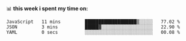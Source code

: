 📊 **this week i spent my time on:**
<!--START_SECTION:waka-->

```text
JavaScript   11 mins         ███████████████████▒░░░░░   77.02 %
JSON         3 mins          █████▓░░░░░░░░░░░░░░░░░░░   22.90 %
YAML         0 secs          ░░░░░░░░░░░░░░░░░░░░░░░░░   00.08 %
```

<!--END_SECTION:waka-->
